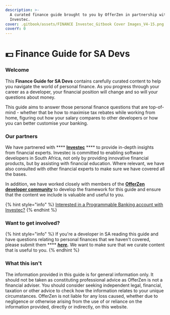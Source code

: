 ```yaml
---
description: >-
  A curated finance guide brought to you by OfferZen in partnership with
  Investec.
cover: .gitbook/assets/FINANCE Investec_Gitbook Cover Images_V4-15.png
coverY: 0
---
```


# 💵 Finance Guide for SA Devs

### Welcome

This **Finance Guide for SA Devs** contains carefully curated content to help you navigate the world of personal finance. As you progress through your career as a developer, your financial position will change and so will your questions about money.&#x20;

This guide aims to answer those personal finance questions that are top-of-mind - whether that be how to maximise tax rebates while working from home, figuring out how your salary compares to other developers or how you can better customise your banking.&#x20;

### Our partners

We have partnered with **** [**Investec**](https://www.investec.com/en\_za.html) **** to provide in-depth insights from financial experts. Investec is committed to enabling software developers in South Africa, not only by providing innovative financial products, but by assisting with financial education. Where relevant, we have also consulted with other financial experts to make sure we have covered all the bases.&#x20;

In addition, we have worked closely with members of the [**OfferZen developer community**](https://www.offerzen.com/community) to develop the framework for this guide and ensure that the content we include is valuable and useful to you.&#x20;

{% hint style="info" %}
[Interested in a Programmable Banking account with Investec?](https://www.investec.com/en\_za/banking/programmable-banking.html#intouch)
{% endhint %}

### Want to get involved?

{% hint style="info" %}
If you're a developer in SA reading this guide and have questions relating to personal finances that we haven't covered, please submit them **** [_**here**_](https://8malmkzgvs8.typeform.com/to/oLVWxa8r)_**.**_ We want to make sure that we curate content that is useful to you.
{% endhint %}

### What this isn't

The information provided in this guide is for general information only. It should not be taken as constituting professional advice as OfferZen is not a financial adviser. You should consider seeking independent legal, financial, taxation or other advice to check how the information relates to your unique circumstances. OfferZen is not liable for any loss caused, whether due to negligence or otherwise arising from the use of or reliance on the information provided, directly or indirectly, on this website.
